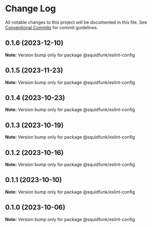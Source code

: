 # Change Log

All notable changes to this project will be documented in this file.
See [Conventional Commits](https://conventionalcommits.org) for commit guidelines.

## 0.1.6 (2023-12-10)

**Note:** Version bump only for package @squidfunk/eslint-config





## 0.1.5 (2023-11-23)

**Note:** Version bump only for package @squidfunk/eslint-config





## 0.1.4 (2023-10-23)

**Note:** Version bump only for package @squidfunk/eslint-config





## 0.1.3 (2023-10-19)

**Note:** Version bump only for package @squidfunk/eslint-config





## 0.1.2 (2023-10-16)

**Note:** Version bump only for package @squidfunk/eslint-config





## 0.1.1 (2023-10-10)

**Note:** Version bump only for package @squidfunk/eslint-config





## 0.1.0 (2023-10-06)

**Note:** Version bump only for package @squidfunk/eslint-config
